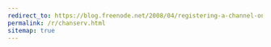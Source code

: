 ```yaml
---
redirect_to: https://blog.freenode.net/2008/04/registering-a-channel-on-freenode/
permalink: /r/chanserv.html
sitemap: true
---
```

